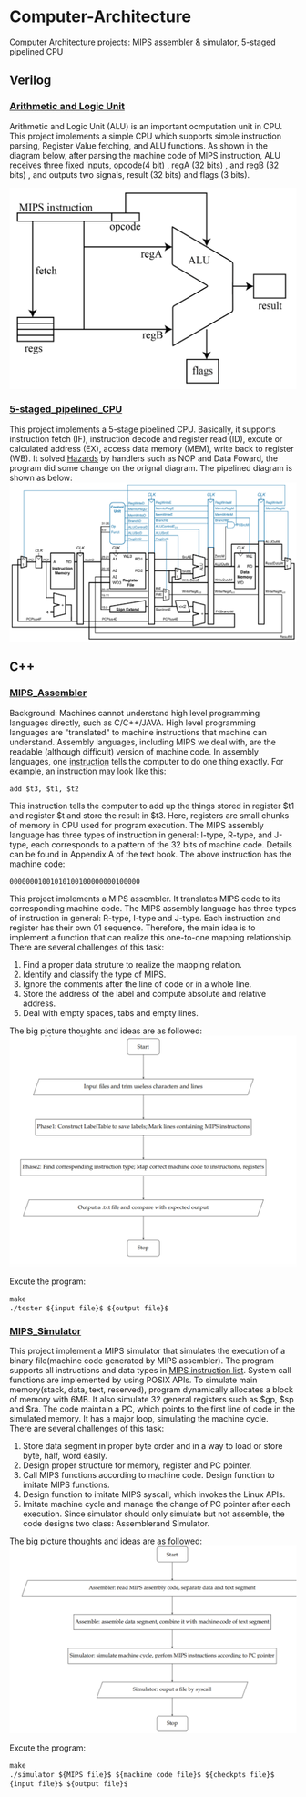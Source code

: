 # Computer-Architecture
Computer Architecture projects: MIPS assembler & simulator, 5-staged pipelined CPU

## Verilog
### [Arithmetic and Logic Unit](Arithmetic-and-Logic-Unit)

Arithmetic and Logic Unit (ALU) is an important ocmputation unit in CPU. This project implements a simple CPU which supports simple instruction parsing, Register Value fetching, and ALU functions.  As shown in the diagram below, after parsing the
machine code of MIPS instruction, ALU receives three fixed inputs, opcode(4 bit) , regA (32 bits) , and regB (32 bits) , and outputs two signals, result (32 bits) and flags (3 bits).

<img src="img/ALU1.png">

### [5-staged_pipelined_CPU](5-staged_pipelined_CPU)
This project implements a 5-stage pipelined CPU. Basically, it supports
instruction fetch (IF), instruction decode and register read (ID), excute or calculated address (EX), access data memory (MEM), write back to register (WB). It solved [Hazards](5-staged_pipelined_CPU/Pipeline&Harzards.pptx) by handlers such as NOP and Data Foward, the program did some change on the orignal diagram. The pipelined diagram is shown as below:
<img src="img/cpu.png">

## C++
### [MIPS_Assembler](MIPS_Assembler)
Background: Machines cannot understand high level programming languages directly, such as C/C++/JAVA. High level programming languages are "translated" to machine instructions that machine can understand. Assembly languages, including MIPS we deal with, are the readable (although difficult) version of machine code. In assembly languages, one [instruction](MIPS_Assembler/MIPS%20Instruction%20List.pdf) tells the computer to do one thing exactly. For example, an instruction
may look like this:
```
add $t3, $t1, $t2
```

This instruction tells the computer to add up the things stored in register $t1 and register $t and store the result in $t3. Here, registers are small chunks of memory in CPU used for program execution. The MIPS assembly language has three types of instruction in general: I-type, R-type, and J-type, each corresponds to
a pattern of the 32 bits of machine code. Details can be found in Appendix A of the text book. The above instruction has the machine code:
```
00000001001010100100000000100000
```

This project implements a MIPS assembler. It translates MIPS code to its corresponding machine code. The MIPS assembly language has three types of instruction in general:
R-type, I-type and J-type. Each instruction and register has their own 01 sequence. Therefore, the main idea is to implement a function that can realize this one-to-one mapping relationship. There
are several challenges of this task:
1. Find a proper data struture to realize the mapping relation.
2. Identify and classify the type of MIPS.
3. Ignore the comments after the line of code or in a whole line.
4. Store the address of the label and compute absolute and relative address.
5. Deal with empty spaces, tabs and empty lines.
   
The big picture thoughts and ideas are as followed:
<img src="img/assembler.png">


Excute the program:
```
make
./tester ${input file}$ ${output file}$
```


### [MIPS_Simulator](MIPS_Simulator)


This project implement a MIPS  simulator that simulates the execution of a binary file(machine code generated by MIPS assembler). The program supports all instructions and data types in [MIPS instruction list](MIPS_Assembler/MIPS%20Instruction%20List.pdf). System call functions are implemented by using POSIX APIs. To simulate main memory(stack, data, text, reserved), program dynamically allocates a block of memory with 6MB. It also simulate 32 general registers such as $gp, $sp and $ra. The code maintain a PC, which points to the first line of code in the simulated memory. It has a major loop, simulating the machine cycle.  
There are several challenges of this task:
1. Store data segment in proper byte order and in a way to load or store byte, half, word easily.
2. Design proper structure for memory, register and PC pointer.
3. Call MIPS functions according to machine code. Design function to imitate MIPS functions.
4. Design function to imitate MIPS syscall, which invokes the Linux APIs.
5. Imitate machine cycle and manage the change of PC pointer after each execution.
Since simulator should only simulate but not assemble, the code designs two class: Assemblerand Simulator. 

The big picture thoughts and ideas are as followed:
<img src="img/simulator.png">

Excute the program:
```
make
./simulator ${MIPS file}$ ${machine code file}$ ${checkpts file}$ {input file}$ ${output file}$
```
